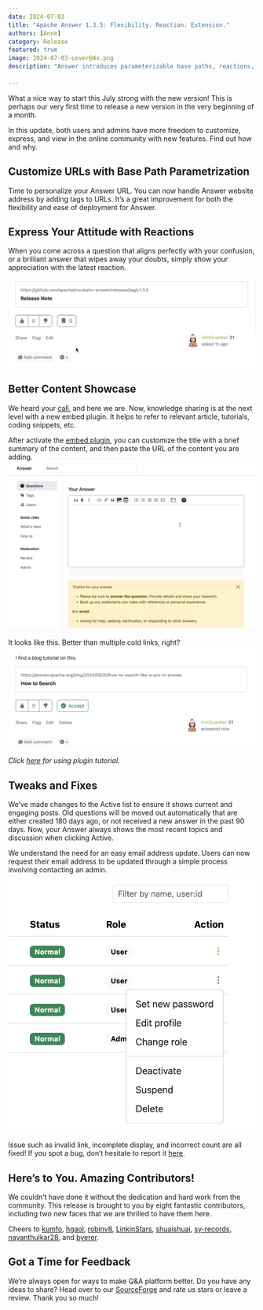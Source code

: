 ```yaml
---
date: 2024-07-03
title: "Apache Answer 1.3.5: Flexibility. Reaction. Extension."
authors: [Anne]
category: Release
featured: true
image: 2024-07-03-cover@4x.png
description: "Answer introduces parameterizable base paths, reactions, and embed plugin for a more thriving community."

---
```


What a nice way to start this July strong with the new version! This is perhaps our very first time to release a new version in the very beginning of a month. 

In this update, both users and admins have more freedom to customize, express, and view in the online community with new features. Find out how and why. 

## Customize URLs with Base Path Parametrization
Time to personalize your Answer URL. You can now handle Answer website address by adding tags to URLs. It’s a great improvement for both the flexibility and ease of deployment for Answer.

## Express Your Attitude with Reactions
When you come across a question that aligns perfectly with your confusion, or a brilliant answer that wipes away your doubts, simply show your appreciation with the latest reaction. 

![Add Reaction in Apache Answer](Add%20Reactions.gif)

## Better Content Showcase
We heard your [call](https://github.com/apache/incubator-answer-plugins/issues/84), and here we are. Now, knowledge sharing is at the next level with a new embed plugin. It helps to refer to relevant article, tutorials, coding snippets, etc. 

After activate the [embed plugin](https://github.com/apache/incubator-answer-plugins/tree/main/embed-basic), you can customize the title with a brief summary of the content, and then paste the URL of the content you are adding.  
![Use Embed Plugin](Embed%20Plugin.gif)

It looks like this. Better than multiple cold links, right?  
![Embed Preview in Apache Answer](Embed%20Look.png)

*Click [here](https://answer.apache.org/docs/plugins) for using plugin tutorial.*

## Tweaks and Fixes
We’ve made changes to the Active list to ensure it shows current and engaging posts. Old questions will be moved out automatically that are either created 180 days ago, or not received a new answer in the past 90 days. Now, your Answer always shows the most recent topics and discussion when clicking Active. 

We understand the need for an easy email address update. Users can now request their email address to be updated through a simple process involving contacting an admin.

![Edit Profile](Edit%20Profile.png)

Issue such as invalid link, incomplete display, and incorrect count are all fixed! If you spot a bug, don’t hesitate to report it [here](https://github.com/apache/incubator-answer/issues). 

## Here’s to You. Amazing Contributors!
We couldn’t have done it without the dedication and hard work from the community. This release is brought to you by eight fantastic contributors, including two new faces that we are thrilled to have them here. 

Cheers to [kumfo](https://github.com/kumfo), [hgaol](https://github.com/hgaol), [robinv8](https://github.com/robinv8), [LinkinStars](https://github.com/LinkinStars), [shuaishuai](https://github.com/shuashuai), [sy-records](https://github.com/sy-records), [nayanthulkar28](https://github.com/nayanthulkar28), and [byerer](https://github.com/byerer).

## Got a Time for Feedback
We’re always open for ways to make Q&A platform better. Do you have any ideas to share? Head over to our [SourceForge](https://sourceforge.net/projects/incubator-answer/) and rate us stars or leave a review. Thank you so much!

